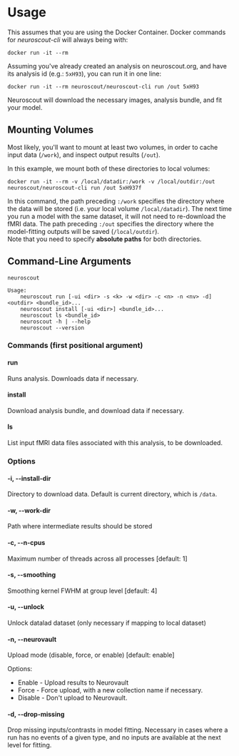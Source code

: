 # Usage

This assumes that you are using the Docker Container.
Docker commands for _neuroscout-cli_ will always being with:

    docker run -it --rm

Assuming you've already created an analysis on neuroscout.org, and have its analysis id (e.g.: `5xH93`), you can run it in one line:

    docker run -it --rm neuroscout/neuroscout-cli run /out 5xH93

Neuroscout will download the necessary images, analysis bundle, and fit your model.

## Mounting Volumes

Most likely, you'll want to mount at least two volumes, in order to cache input data (`/work`), and inspect output results (`/out`). 

In this example, we mount both of these directories to local volumes:

    docker run -it --rm -v /local/datadir:/work -v /local/outdir:/out neuroscout/neuroscout-cli run /out 5xH937f

In this command, the path preceding `:/work` specifies the directory where the data will be stored (i.e. your local volume `/local/datadir`). The next time you run a model with the same dataset, it will not need to re-download the fMRI data. The path preceding `:/out` specifies the directory where the model-fitting outputs will be saved (`/local/outdir`). </br>
Note that you need to specify **absolute paths** for both directories.

## Command-Line Arguments

    neuroscout

    Usage:
        neuroscout run [-ui <dir> -s <k> -w <dir> -c <n> -n <nv> -d] <outdir> <bundle_id>...
        neuroscout install [-ui <dir>] <bundle_id>...
        neuroscout ls <bundle_id>
        neuroscout -h | --help
        neuroscout --version


### Commands (first positional argument)

#### run                      
Runs analysis. Downloads data if necessary.

#### install
Download analysis bundle, and download data if necessary.

#### ls       
List input fMRI data files associated with this analysis, to be downloaded.

### Options

#### -i, --install-dir <dir>  

Directory to download data. Default is current directory, which is `/data`.


#### -w, --work-dir <dir>    

Path where intermediate results should be stored

#### -c, --n-cpus <n>         

Maximum number of threads across all processes [default: 1]

#### -s, --smoothing <k>      

Smoothing kernel FWHM at group level [default: 4]

#### -u, --unlock             

Unlock datalad dataset (only necessary if mapping to local dataset)

#### -n, --neurovault <nv>    

Upload mode (disable, force, or enable) [default: enable]

Options:

 - Enable - Upload results to Neurovault
 - Force - Force upload, with a new collection name if necessary.
 - Disable - Don't upload to Neurovault.

#### -d, --drop-missing

Drop missing inputs/contrasts in model fitting.
Necessary in cases where a run has no events of a given type, and no inputs
are available at the next level for fitting.
